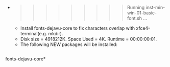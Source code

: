 * >>>>>>>>> Running inst-min-win-01-basic-font.sh ...
  * Install fonts-dejavu-core to fix characters overlap with xfce4-terminal(e.g. mkdir).
  * Disk size = 4918212K. Space Used = 4K. Runtime = 00:00:00:01.
  * The following NEW packages will be installed:
  ```bash
fonts-dejavu-core*
  ```

